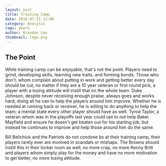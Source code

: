 ```yaml
---
layout: post
title: Training Camp
date: 2018-07-15 12:00
category: Analysis
tags: year2
author: Brandon Lee
thumbnail: logo.png
---
```


## The Point

While training camp can be enjoyable, that's not the point. Players need to grind, developing skills, learning new traits, and forming bonds. Those who don't, whom complain about putting in work and getting better every day should be cut, no matter if they are a 10 year veteran or first round pick, a player with a losing attitude will instill that on the whole team. Duke Johnson, despite never receiving enough praise, always goes and works hard, doing all he can to help the players around him improve. Whether he is needed at running back or receiver, he is willing to do anything to help the team; a mental state every other player should have as well. Tyrod Taylor, a veteran whom was in the playoffs last year could opt to not help Baker Mayfield and ensure he doesn't get beaten out for his starting job, but instead he continues to improve and help those around him do the same. 

Bill Belichick and the Patriots do not condone bs at their training camp, their players rarely ever are involved in scandals or mishaps. The Browns should instill this in their locker room as well, no more crap, no more Kenny Britt and players whom simply play for the money and have no more motivation to get better, no more losing attitude. 
